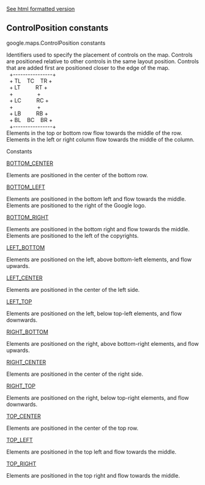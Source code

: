 [See html formatted version](https://huasofoundries.github.io/google-maps-documentation/ControlPosition.html)


ControlPosition constants
-------------------------

google.maps.ControlPosition constants

Identifiers used to specify the placement of controls on the map. Controls are positioned relative to other controls in the same layout position. Controls that are added first are positioned closer to the edge of the map.  
  +----------------+  
  + TL    TC    TR +  
  + LT          RT +  
  +                +  
  + LC          RC +  
  +                +  
  + LB          RB +  
  + BL    BC    BR +  
  +----------------+  
Elements in the top or bottom row flow towards the middle of the row. Elements in the left or right column flow towards the middle of the column.

Constants

[BOTTOM\_CENTER](#ControlPosition.BOTTOM_CENTER)

Elements are positioned in the center of the bottom row.

[BOTTOM\_LEFT](#ControlPosition.BOTTOM_LEFT)

Elements are positioned in the bottom left and flow towards the middle. Elements are positioned to the right of the Google logo.

[BOTTOM\_RIGHT](#ControlPosition.BOTTOM_RIGHT)

Elements are positioned in the bottom right and flow towards the middle. Elements are positioned to the left of the copyrights.

[LEFT\_BOTTOM](#ControlPosition.LEFT_BOTTOM)

Elements are positioned on the left, above bottom-left elements, and flow upwards.

[LEFT\_CENTER](#ControlPosition.LEFT_CENTER)

Elements are positioned in the center of the left side.

[LEFT\_TOP](#ControlPosition.LEFT_TOP)

Elements are positioned on the left, below top-left elements, and flow downwards.

[RIGHT\_BOTTOM](#ControlPosition.RIGHT_BOTTOM)

Elements are positioned on the right, above bottom-right elements, and flow upwards.

[RIGHT\_CENTER](#ControlPosition.RIGHT_CENTER)

Elements are positioned in the center of the right side.

[RIGHT\_TOP](#ControlPosition.RIGHT_TOP)

Elements are positioned on the right, below top-right elements, and flow downwards.

[TOP\_CENTER](#ControlPosition.TOP_CENTER)

Elements are positioned in the center of the top row.

[TOP\_LEFT](#ControlPosition.TOP_LEFT)

Elements are positioned in the top left and flow towards the middle.

[TOP\_RIGHT](#ControlPosition.TOP_RIGHT)

Elements are positioned in the top right and flow towards the middle.